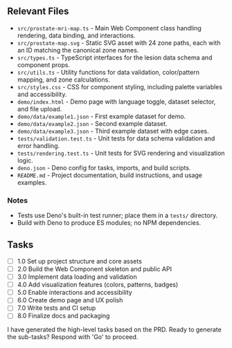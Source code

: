 ## Relevant Files

- `src/prostate-mri-map.ts` - Main Web Component class handling rendering, data binding, and interactions.
- `src/prostate-map.svg` - Static SVG asset with 24 zone paths, each with an ID matching the canonical zone names.
- `src/types.ts` - TypeScript interfaces for the lesion data schema and component props.
- `src/utils.ts` - Utility functions for data validation, color/pattern mapping, and zone calculations.
- `src/styles.css` - CSS for component styling, including palette variables and accessibility.
- `demo/index.html` - Demo page with language toggle, dataset selector, and file upload.
- `demo/data/example1.json` - First example dataset for demo.
- `demo/data/example2.json` - Second example dataset.
- `demo/data/example3.json` - Third example dataset with edge cases.
- `tests/validation.test.ts` - Unit tests for data schema validation and error handling.
- `tests/rendering.test.ts` - Unit tests for SVG rendering and visualization logic.
- `deno.json` - Deno config for tasks, imports, and build scripts.
- `README.md` - Project documentation, build instructions, and usage examples.

### Notes

- Tests use Deno's built-in test runner; place them in a `tests/` directory.
- Build with Deno to produce ES modules; no NPM dependencies.

## Tasks

- [ ] 1.0 Set up project structure and core assets
- [ ] 2.0 Build the Web Component skeleton and public API
- [ ] 3.0 Implement data loading and validation
- [ ] 4.0 Add visualization features (colors, patterns, badges)
- [ ] 5.0 Enable interactions and accessibility
- [ ] 6.0 Create demo page and UX polish
- [ ] 7.0 Write tests and CI setup
- [ ] 8.0 Finalize docs and packaging

I have generated the high-level tasks based on the PRD. Ready to generate the sub-tasks? Respond with 'Go' to proceed.
